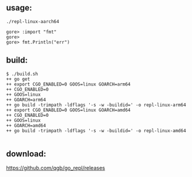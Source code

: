 ## usage:
```
./repl-linux-aarch64 

gore> :import "fmt"
gore> 
gore> fmt.Println("err")

```



## build: 
```
$ ./build.sh 
++ go get
++ export CGO_ENABLED=0 GOOS=linux GOARCH=arm64
++ CGO_ENABLED=0
++ GOOS=linux
++ GOARCH=arm64
++ go build -trimpath -ldflags '-s -w -buildid=' -o repl-linux-arm64
++ export CGO_ENABLED=0 GOOS=linux GOARCH=amd64
++ CGO_ENABLED=0
++ GOOS=linux
++ GOARCH=amd64
++ go build -trimpath -ldflags '-s -w -buildid=' -o repl-linux-amd64


```

## download:
 https://github.com/qgb/go_repl/releases
